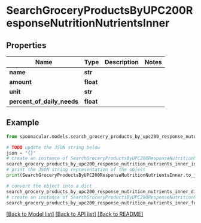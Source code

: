 # SearchGroceryProductsByUPC200ResponseNutritionNutrientsInner


## Properties

Name | Type | Description | Notes
------------ | ------------- | ------------- | -------------
**name** | **str** |  | 
**amount** | **float** |  | 
**unit** | **str** |  | 
**percent_of_daily_needs** | **float** |  | 

## Example

```python
from spoonacular.models.search_grocery_products_by_upc200_response_nutrition_nutrients_inner import SearchGroceryProductsByUPC200ResponseNutritionNutrientsInner

# TODO update the JSON string below
json = "{}"
# create an instance of SearchGroceryProductsByUPC200ResponseNutritionNutrientsInner from a JSON string
search_grocery_products_by_upc200_response_nutrition_nutrients_inner_instance = SearchGroceryProductsByUPC200ResponseNutritionNutrientsInner.from_json(json)
# print the JSON string representation of the object
print(SearchGroceryProductsByUPC200ResponseNutritionNutrientsInner.to_json())

# convert the object into a dict
search_grocery_products_by_upc200_response_nutrition_nutrients_inner_dict = search_grocery_products_by_upc200_response_nutrition_nutrients_inner_instance.to_dict()
# create an instance of SearchGroceryProductsByUPC200ResponseNutritionNutrientsInner from a dict
search_grocery_products_by_upc200_response_nutrition_nutrients_inner_from_dict = SearchGroceryProductsByUPC200ResponseNutritionNutrientsInner.from_dict(search_grocery_products_by_upc200_response_nutrition_nutrients_inner_dict)
```
[[Back to Model list]](../README.md#documentation-for-models) [[Back to API list]](../README.md#documentation-for-api-endpoints) [[Back to README]](../README.md)


